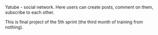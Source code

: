Yatube - social network.
Here users can create posts, comment  on them, subscribe to each other.

This is final project of the 5th sprint (the third month of training from nothing).
